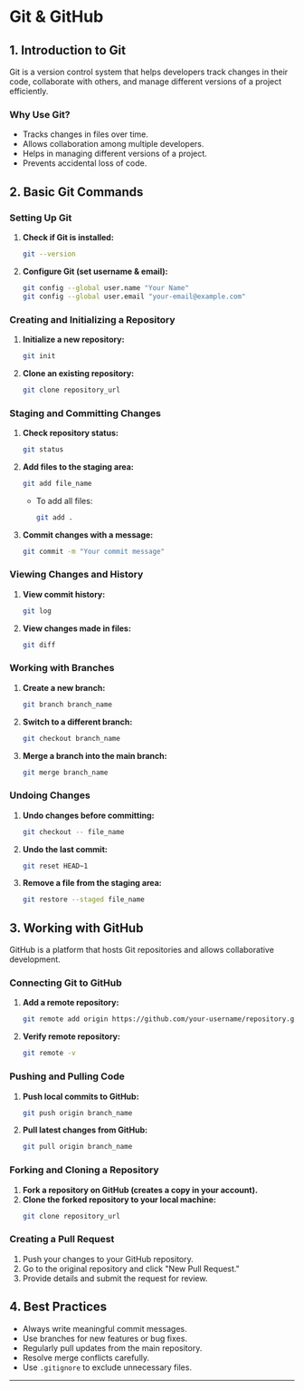 # Git & GitHub 

## 1. Introduction to Git
Git is a version control system that helps developers track changes in their code, collaborate with others, and manage different versions of a project efficiently.

### Why Use Git?
- Tracks changes in files over time.
- Allows collaboration among multiple developers.
- Helps in managing different versions of a project.
- Prevents accidental loss of code.

## 2. Basic Git Commands

### Setting Up Git
1. **Check if Git is installed:**
   ```bash
   git --version
   ```
2. **Configure Git (set username & email):**
   ```bash
   git config --global user.name "Your Name"
   git config --global user.email "your-email@example.com"
   ```

### Creating and Initializing a Repository
1. **Initialize a new repository:**
   ```bash
   git init
   ```
2. **Clone an existing repository:**
   ```bash
   git clone repository_url
   ```

### Staging and Committing Changes
1. **Check repository status:**
   ```bash
   git status
   ```
2. **Add files to the staging area:**
   ```bash
   git add file_name
   ```
   - To add all files:
     ```bash
     git add .
     ```
3. **Commit changes with a message:**
   ```bash
   git commit -m "Your commit message"
   ```

### Viewing Changes and History
1. **View commit history:**
   ```bash
   git log
   ```
2. **View changes made in files:**
   ```bash
   git diff
   ```

### Working with Branches
1. **Create a new branch:**
   ```bash
   git branch branch_name
   ```
2. **Switch to a different branch:**
   ```bash
   git checkout branch_name
   ```
3. **Merge a branch into the main branch:**
   ```bash
   git merge branch_name
   ```

### Undoing Changes
1. **Undo changes before committing:**
   ```bash
   git checkout -- file_name
   ```
2. **Undo the last commit:**
   ```bash
   git reset HEAD~1
   ```
3. **Remove a file from the staging area:**
   ```bash
   git restore --staged file_name
   ```

## 3. Working with GitHub
GitHub is a platform that hosts Git repositories and allows collaborative development.

### Connecting Git to GitHub
1. **Add a remote repository:**
   ```bash
   git remote add origin https://github.com/your-username/repository.git
   ```
2. **Verify remote repository:**
   ```bash
   git remote -v
   ```

### Pushing and Pulling Code
1. **Push local commits to GitHub:**
   ```bash
   git push origin branch_name
   ```
2. **Pull latest changes from GitHub:**
   ```bash
   git pull origin branch_name
   ```

### Forking and Cloning a Repository
1. **Fork a repository on GitHub (creates a copy in your account).**
2. **Clone the forked repository to your local machine:**
   ```bash
   git clone repository_url
   ```

### Creating a Pull Request
1. Push your changes to your GitHub repository.
2. Go to the original repository and click "New Pull Request."
3. Provide details and submit the request for review.

## 4. Best Practices
- Always write meaningful commit messages.
- Use branches for new features or bug fixes.
- Regularly pull updates from the main repository.
- Resolve merge conflicts carefully.
- Use `.gitignore` to exclude unnecessary files.

---